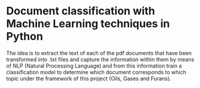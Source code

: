 # Document classification with Machine Learning techniques in Python
The idea is to extract the text of each of the pdf documents that have been transformed into .txt files and capture the information within them by means of NLP (Natural Processing Language) and from this information train a classification model to determine which document corresponds to which topic under the framework of this project (Oils, Gases and Furans).
